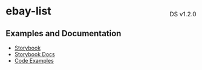 <h1 style="display: flex; justify-content: space-between; align-items: center;">
    <span>
        ebay-list
    </span>
    <span style="font-weight: normal; font-size: medium; margin-bottom: -15px;">
        DS v1.2.0
    </span>
</h1>

## Examples and Documentation

-   [Storybook](https://ebay.github.io/ebayui-core/?path=/story/building-blocks-ebay-list)
-   [Storybook Docs](https://ebay.github.io/ebayui-core/?path=/docs/building-blocks-ebay-list)
-   [Code Examples](https://github.com/eBay/ebayui-core/tree/master/src/components/ebay-list/examples)
